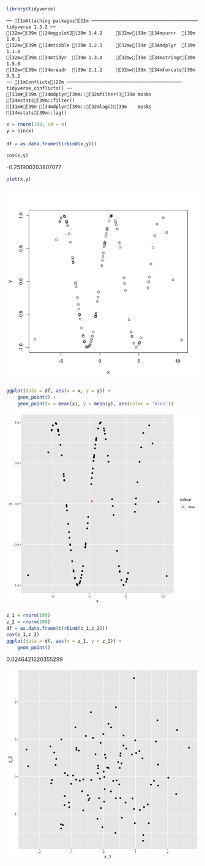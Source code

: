 ```R
library(tidyverse)
```

    ── [1mAttaching packages[22m ─────────────────────────────────────── tidyverse 1.3.2 ──
    [32m✔[39m [34mggplot2[39m 3.4.2     [32m✔[39m [34mpurrr  [39m 1.0.1
    [32m✔[39m [34mtibble [39m 3.2.1     [32m✔[39m [34mdplyr  [39m 1.1.0
    [32m✔[39m [34mtidyr  [39m 1.3.0     [32m✔[39m [34mstringr[39m 1.5.0
    [32m✔[39m [34mreadr  [39m 2.1.2     [32m✔[39m [34mforcats[39m 0.5.2
    ── [1mConflicts[22m ────────────────────────────────────────── tidyverse_conflicts() ──
    [31m✖[39m [34mdplyr[39m::[32mfilter()[39m masks [34mstats[39m::filter()
    [31m✖[39m [34mdplyr[39m::[32mlag()[39m    masks [34mstats[39m::lag()



```R
x = rnorm(100, sd = 4)
y = sin(x)

df = as.data.frame(t(rbind(x,y)))
```


```R
cov(x,y)
```


-0.251900203807077



```R
plot(x,y)
```


    
![png](test_files/test_3_0.png)
    



```R
ggplot(data = df, aes(x = x, y = y)) +
    geom_point() +
    geom_point(x = mean(x), y = mean(y), aes(color = 'blue'))
```


    
![png](test_files/test_4_0.png)
    



```R
z_1 = rnorm(100)
z_2 = rnorm(100)
df = as.data.frame(t(rbind(z_1,z_2)))
cov(z_1,z_2)
ggplot(data = df, aes(x = z_1, y = z_2)) +
    geom_point()

```


0.0246421620355299



    
![png](test_files/test_5_1.png)
    

